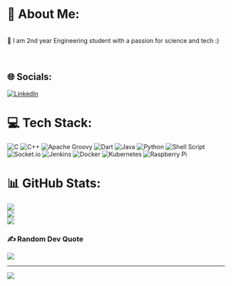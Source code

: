 # 💫 About Me:
<br>👯 I am 2nd year Engineering student with a passion for science and tech :)<br><br><br>


## 🌐 Socials:
[![LinkedIn](https://img.shields.io/badge/LinkedIn-%230077B5.svg?logo=linkedin&logoColor=white)](https://linkedin.com/in/Anjaneytiwari) 

# 💻 Tech Stack:
![C](https://img.shields.io/badge/c-%2300599C.svg?style=flat&logo=c&logoColor=white) ![C++](https://img.shields.io/badge/c++-%2300599C.svg?style=flat&logo=c%2B%2B&logoColor=white) ![Apache Groovy](https://img.shields.io/badge/Apache%20Groovy-4298B8.svg?style=flat&logo=Apache+Groovy&logoColor=white) ![Dart](https://img.shields.io/badge/dart-%230175C2.svg?style=flat&logo=dart&logoColor=white) ![Java](https://img.shields.io/badge/java-%23ED8B00.svg?style=flat&logo=java&logoColor=white) ![Python](https://img.shields.io/badge/python-3670A0?style=flat&logo=python&logoColor=ffdd54) ![Shell Script](https://img.shields.io/badge/shell_script-%23121011.svg?style=flat&logo=gnu-bash&logoColor=white) ![Socket.io](https://img.shields.io/badge/Socket.io-black?style=flat&logo=socket.io&badgeColor=010101) ![Jenkins](https://img.shields.io/badge/jenkins-%232C5263.svg?style=flat&logo=jenkins&logoColor=white) ![Docker](https://img.shields.io/badge/docker-%230db7ed.svg?style=flat&logo=docker&logoColor=white) ![Kubernetes](https://img.shields.io/badge/kubernetes-%23326ce5.svg?style=flat&logo=kubernetes&logoColor=white) ![Raspberry Pi](https://img.shields.io/badge/-RaspberryPi-C51A4A?style=flat&logo=Raspberry-Pi)
# 📊 GitHub Stats:
![](https://github-readme-stats.vercel.app/api?username=ptiwari6239&theme=dark&hide_border=false&include_all_commits=true&count_private=false)<br/>
![](https://github-readme-streak-stats.herokuapp.com/?user=ptiwari6239&theme=dark&hide_border=false)<br/>
![](https://github-readme-stats.vercel.app/api/top-langs/?username=ptiwari6239&theme=dark&hide_border=false&include_all_commits=true&count_private=false&layout=compact)

### ✍️ Random Dev Quote
![](https://quotes-github-readme.vercel.app/api?type=horizontal&theme=radical)

---
[![](https://visitcount.itsvg.in/api?id=ptiwari6239&icon=0&color=0)](https://visitcount.itsvg.in)

<!-- Proudly created with GPRM ( https://gprm.itsvg.in ) -->